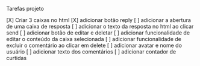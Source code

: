Tarefas projeto

[X] Criar 3 caixas no html
[X] adicionar botão reply
[ ] adicionar a abertura de uma caixa de resposta
[ ] adicionar o texto da resposta no html ao clicar send
[ ] adicionar botão de editar e deletar
[ ] adicionar funcionalidade de editar o conteúdo da caixa selecionada
[ ] adicionar funcionalidade de excluir o comentário ao clicar em delete
[ ] adicionar avatar e nome do usuário
[ ] adicionar texto dos comentários
[ ] adicionar contador de curtidas